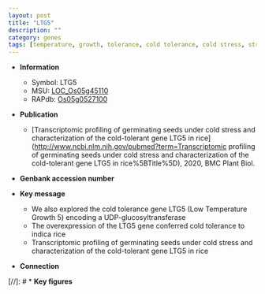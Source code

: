 ```yaml
---
layout: post
title: "LTG5"
description: ""
category: genes
tags: [temperature, growth, tolerance, cold tolerance, cold stress, stress, cold]
---
```


* **Information**  
    + Symbol: LTG5  
    + MSU: [LOC_Os05g45110](http://rice.uga.edu/cgi-bin/ORF_infopage.cgi?orf=LOC_Os05g45110)  
    + RAPdb: [Os05g0527100](https://rapdb.dna.affrc.go.jp/locus/?name=Os05g0527100)  

* **Publication**  
    + [Transcriptomic profiling of germinating seeds under cold stress and characterization of the cold-tolerant gene LTG5 in rice](http://www.ncbi.nlm.nih.gov/pubmed?term=Transcriptomic profiling of germinating seeds under cold stress and characterization of the cold-tolerant gene LTG5 in rice%5BTitle%5D), 2020, BMC Plant Biol.

* **Genbank accession number**  

* **Key message**  
    + We also explored the cold tolerance gene LTG5 (Low Temperature Growth 5) encoding a UDP-glucosyltransferase
    + The overexpression of the LTG5 gene conferred cold tolerance to indica rice
    + Transcriptomic profiling of germinating seeds under cold stress and characterization of the cold-tolerant gene LTG5 in rice

* **Connection**  

[//]: # * **Key figures**  


